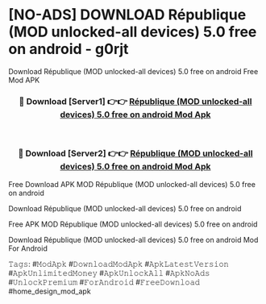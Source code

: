 # [NO-ADS] DOWNLOAD R&#233;publique (MOD unlocked-all devices) 5.0 free on android - g0rjt
Download R&#233;publique (MOD unlocked-all devices) 5.0 free on android Free Mod APK

<div align="center">
<h3>🔴 Download [Server1] 👉👉 <a href="https://apk-comot.site?title=R&#233;publique_(MOD_unlocked-all_devices)_5.0_free_on_android">R&#233;publique (MOD unlocked-all devices) 5.0 free on android Mod Apk</a></h3><br>

<h3>🔴 Download [Server2] 👉👉 <a href="https://apk-comot.site?title=R&#233;publique_(MOD_unlocked-all_devices)_5.0_free_on_android">R&#233;publique (MOD unlocked-all devices) 5.0 free on android Mod Apk</a></h3>
</div>


Free Download APK MOD R&#233;publique (MOD unlocked-all devices) 5.0 free on android

Download R&#233;publique (MOD unlocked-all devices) 5.0 free on android 

Free APK MOD R&#233;publique (MOD unlocked-all devices) 5.0 free on android 

Download R&#233;publique (MOD unlocked-all devices) 5.0 free on android Mod For Android

𝚃𝚊𝚐𝚜: #𝙼𝚘𝚍𝙰𝚙𝚔 #𝙳𝚘𝚠𝚗𝚕𝚘𝚊𝚍𝙼𝚘𝚍𝙰𝚙𝚔 #𝙰𝚙𝚔𝙻𝚊𝚝𝚎𝚜𝚝𝚅𝚎𝚛𝚜𝚒𝚘𝚗 #𝙰𝚙𝚔𝚄𝚗𝚕𝚒𝚖𝚒𝚝𝚎𝚍𝙼𝚘𝚗𝚎𝚢 #𝙰𝚙𝚔𝚄𝚗𝚕𝚘𝚌𝚔𝙰𝚕𝚕 #𝙰𝚙𝚔𝙽𝚘𝙰𝚍𝚜 #𝚄𝚗𝚕𝚘𝚌𝚔𝙿𝚛𝚎𝚖𝚒𝚞𝚖 #𝙵𝚘𝚛𝙰𝚗𝚍𝚛𝚘𝚒𝚍 #𝙵𝚛𝚎𝚎𝙳𝚘𝚠𝚗𝚕𝚘𝚊𝚍 #home_design_mod_apk